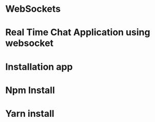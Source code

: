 # WebSockets
# Real Time Chat Application using websocket
# Installation app

# Npm Install
# Yarn install
